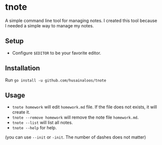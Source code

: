 # tnote

A simple command line tool for managing notes. I created this tool because I needed a simple way to manage my notes.

## Setup

- Configure `$EDITOR` to be your favorite editor.

## Installation

Run `go install -u github.com/husainaloos/tnote`

## Usage

- `tnote homework` will edit `homework.md` file. If the file does not exists, it will create it.
- `tnote --remove homework` will remove the note file `homework.md`.
- `tnote --list` will list all notes.
- `tnote --help` for help.

(you can use `--init` or `-init`. The number of dashes does not matter)
